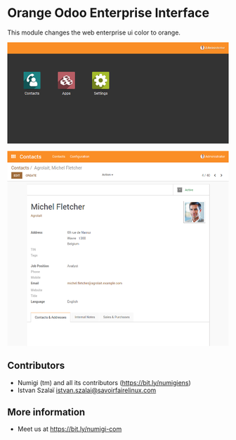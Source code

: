 # Orange Odoo Enterprise Interface

This module changes the web enterprise ui color to orange.

![App Switcher](static/description/app_switcher.png?raw=true)

![Form View](static/description/form_view.png?raw=true)

Contributors
------------
* Numigi (tm) and all its contributors (https://bit.ly/numigiens)
* Istvan Szalaï <istvan.szalai@savoirfairelinux.com>

More information
----------------
* Meet us at https://bit.ly/numigi-com
